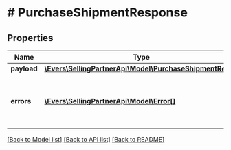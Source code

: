 # # PurchaseShipmentResponse

## Properties

Name | Type | Description | Notes
------------ | ------------- | ------------- | -------------
**payload** | [**\Evers\SellingPartnerApi\Model\PurchaseShipmentResult**](PurchaseShipmentResult.md) |  | [optional]
**errors** | [**\Evers\SellingPartnerApi\Model\Error[]**](Error.md) | A list of error responses returned when a request is unsuccessful. | [optional]

[[Back to Model list]](../../README.md#models) [[Back to API list]](../../README.md#endpoints) [[Back to README]](../../README.md)
